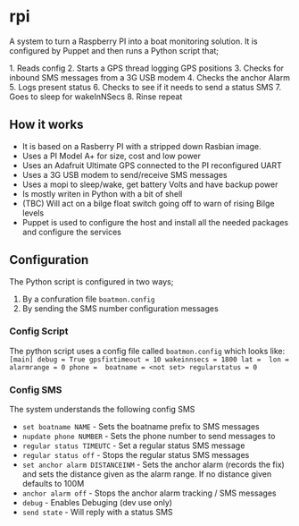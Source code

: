 rpi
===

A system to turn a Raspberry PI into a boat monitoring solution.  It is configured by Puppet and then runs a Python script that;

1. Reads config
2. Starts a GPS thread logging GPS positions
3. Checks for inbound SMS messages from a 3G USB modem
4. Checks the anchor Alarm
5. Logs present status
6. Checks to see if it needs to send a status SMS
7. Goes to sleep for wakeInNSecs
8. Rinse repeat

How it works
------------

* It is based on a Rasberry PI with a stripped down Rasbian image.
* Uses a PI Model A+ for size, cost and low power
* Uses an Adafruit Ultimate GPS connected to the PI reconfigured UART
* Uses a 3G USB modem to send/receive SMS messages
* Uses a mopi to sleep/wake, get battery Volts and have backup power
* Is mostly writen in Python with a bit of shell
* (TBC) Will act on a bilge float switch going off to warn of rising Bilge levels 
* Puppet is used to configure the host and install all the needed packages and configure the services

Configuration
-------------

The Python script is configured in two ways;

1. By a confuration file `boatmon.config`
2. By sending the SMS number configuration messages

### Config Script

The python script uses a config file called `boatmon.config` which looks like:
`[main]
debug = True
gpsfixtimeout = 10
wakeinnsecs = 1800
lat = 
lon = 
alarmrange = 0
phone = 
boatname = <not set>
regularstatus = 0`

### Config SMS

The system understands the following config SMS

* `set boatname NAME` - Sets the boatname prefix to SMS messages
* `nupdate phone NUMBER` - Sets the phone number to send messages to
* `regular status TIMEUTC` - Set a regular status SMS message 
* `regular status off` - Stops the regular status SMS messages
* `set anchor alarm DISTANCEINM` - Sets the anchor alarm (records the fix) and sets the distance given as the alarm range.  If no distance given defaults to 100M
* `anchor alarm off` - Stops the anchor alarm tracking / SMS messages
* `debug` - Enables Debuging (dev use only)
* `send state` - Will reply with a status SMS
